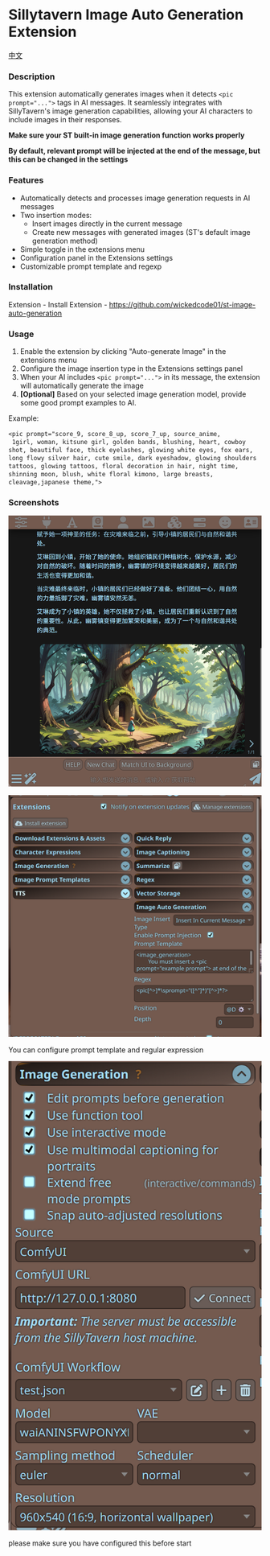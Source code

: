 # Sillytavern Image Auto Generation Extension

[中文](./README_CN.md)

### Description
This extension automatically generates images when it detects `<pic prompt="...">` tags in AI messages. It seamlessly integrates with SillyTavern's image generation capabilities, allowing your AI characters to include images in their responses.

**Make sure your ST built-in image generation function works properly**

**By default, relevant prompt will be injected at the end of the message, but this can be changed in the settings**
### Features
- Automatically detects and processes image generation requests in AI messages
- Two insertion modes:
  - Insert images directly in the current message
  - Create new messages with generated images (ST's default image generation method)
- Simple toggle in the extensions menu
- Configuration panel in the Extensions settings
- Customizable prompt template and regexp
### Installation
Extension - Install Extension - https://github.com/wickedcode01/st-image-auto-generation
### Usage
1. Enable the extension by clicking "Auto-generate Image" in the extensions menu
2. Configure the image insertion type in the Extensions settings panel
3. When your AI includes `<pic prompt="...">` in its message, the extension will automatically generate the image
4. **[Optional]** Based on your selected image generation model, provide some good prompt examples to AI.

Example:
```
<pic prompt="score_9, score_8_up, score_7_up, source_anime,
 1girl, woman, kitsune girl, golden bands, blushing, heart, cowboy shot, beautiful face, thick eyelashes, glowing white eyes, fox ears, long flowy silver hair, cute smile, dark eyeshadow, glowing shoulders tattoos, glowing tattoos, floral decoration in hair, night time, shinning moon, blush, white floral kimono, large breasts, cleavage,japanese theme,">
```
### Screenshots
![](./screenshot.png)

![settings](./screenshot_en.png)

You can configure prompt template and regular expression

![](./image.png)

please make sure you have configured this before start
